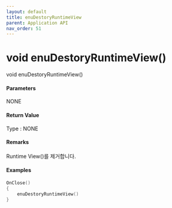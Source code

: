 ```yaml
---
layout: default
title: enuDestoryRuntimeView
parent: Application API
nav_order: 51
---
```

# void enuDestoryRuntimeView\(\)

void enuDestoryRuntimeView\(\)

#### Parameters

NONE

#### Return Value

Type : NONE

#### Remarks

Runtime View\(\)를 제거합니다.

#### Examples

```cpp
OnClose()
{
    enuDestoryRuntimeView()
}
```




